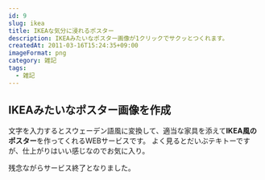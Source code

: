```yaml
---
id: 9
slug: ikea
title: IKEAな気分に浸れるポスター
description: IKEAみたいなポスター画像が1クリックでサクッとつくれます。
createdAt: 2011-03-16T15:24:35+09:00
imageFormat: png
category: 雑記
tags:
  - 雑記
---
```


## IKEAみたいなポスター画像を作成

文字を入力するとスウェーデン語風に変換して、適当な家具を添えて<strong>IKEA風のポスター</strong>を作ってくれるWEBサービスです。
よく見るとだいぶテキトーですが、仕上がりはいい感じなのでお気に入り。

<app-capture-image article-id="9" img-file-name="ikeaPos_aiza_wai.jpg" caption="IKEA風ポスター（aiza_wai）"></app-capture-image>

残念ながらサービス終了となりました。
